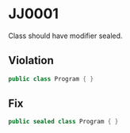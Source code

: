 # JJ0001
Class should have modifier sealed.

## Violation
```C#
public class Program { }
```

## Fix
```C#
public sealed class Program { }
```